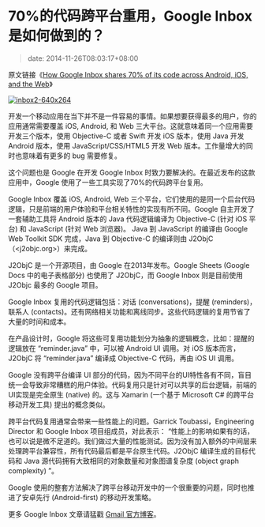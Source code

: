 # 70%的代码跨平台重用，Google Inbox 是如何做到的？
>date: 2014-11-26T08:03:17+08:00


原文链接《[How Google Inbox shares 70% of its code across Android, iOS, and the Web](http://arstechnica.com/information-technology/2014/11/how-google-inbox-shares-70-of-its-code-across-android-ios-and-the-web)》


[![inbox2-640x264](https://coolshell.cn/wp-content/uploads/2014/11/inbox2-640x264-300x123.jpg)](https://coolshell.cn/wp-content/uploads/2014/11/inbox2-640x264.jpg)


开发一个移动应用在当下并不是一件容易的事情。如果想要获得最多的用户，你的应用通常需要覆盖 iOS, Android, 和 Web 三大平台。这就意味着同一个应用需要开发三个版本，使用 Objective-C 或者 Swift 开发 iOS 版本，使用 Java 开发 Android 版本，使用 JavaScript/CSS/HTML5 开发 Web 版本。工作量增大的同时也意味着有更多的 bug 需要修复。


这个问题也是 Google 在开发 Google Inbox 时致力要解决的。在最近发布的这款应用中，Google 使用了一些工具实现了70%的代码跨平台复用。


Google Inbox 覆盖 iOS, Android, Web 三个平台，它们使用的是同一个后台代码逻辑，只是前端的用户体验和平台相关特性的实现有所不同。Google 自主开发了一套辅助工具将 Android 版本的 Java 代码逻辑编译为 Objective-C (针对 iOS 平台) 和 JavaScript (针对 Web 浏览器)。 Java 到 JavaScript 的编译由 Google Web Toolkit SDK 完成，Java 到 Objective-C 的编译则由 J2ObjC （<j2objc.org>）来完成。


J2ObjC 是一个开源项目，由 Google 在2013年发布。Google Sheets (Google Docs 中的电子表格部分) 也使用了 J2ObjC，而 Google Inbox 则是目前使用 J2Objc 最多的 Google 项目。


Google Inbox 复用的代码逻辑包括：对话 (conversations)，提醒 (reminders)，联系人 (contacts)。还有网络相关功能和离线同步。这些代码逻辑的复用节省了大量的时间和成本。


在产品设计时，Google 将这些可复用功能划分为抽象的逻辑概念，比如：提醒的逻辑放在 “reminder.java” 中，可以被 Android UI 调用。对 iOS 版本而言，J2ObjC 将 “reminder.java” 编译成 Objective-C 代码，再由 iOS UI 调用。


Google 没有跨平台编译 UI 部分的代码，因为不同平台的UI特性各有不同，盲目统一会导致非常糟糕的用户体验。代码复用只是针对可以共享的后台逻辑，前端的UI实现是完全原生 (native) 的。这与 Xamarin (一个基于 Microsoft C# 的跨平台移动开发工具) 提出的概念类似。


跨平台代码复用通常会带来一些性能上的问题。Garrick Toubassi，Engineering Director 和 Google Inbox 项目组成员，对此表示： “性能上的影响如果有的话，也可以说是微不足道的。我们做过大量的性能测试。因为没有加入额外的中间层来处理跨平台兼容性，所有代码最后都是平台原生代码。J2ObjC 编译生成的目标代码和 Java 源代码拥有大致相同的对象数量和对象图谱复杂度 (object graph complexity) ”。


Google 使用的整套方法解决了跨平台移动开发中的一个很重要的问题，同时也推进了安卓先行 (Android-first) 的移动开发策略。


更多 Google Inbox 文章请猛戳 [Gmail 官方博客](http://gmailblog.blogspot.com.au/2014/11/going-under-hood-of-inbox.html)。


